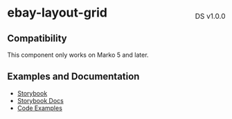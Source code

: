 <h1 style="display: flex; justify-content: space-between; align-items: center;">
    <span>
        ebay-layout-grid
    </span>
    <span style="font-weight: normal; font-size: medium; margin-bottom: -15px;">
        DS v1.0.0
    </span>
</h1>

## Compatibility

This component only works on Marko 5 and later.

## Examples and Documentation

- [Storybook](https://ebay.github.io/ebayui-core/?path=/story/building-blocks-ebay-layout-grid)
- [Storybook Docs](https://ebay.github.io/ebayui-core/?path=/docs/building-blocks-ebay-layout-grid)
- [Code Examples](https://github.com/eBay/ebayui-core/tree/master/src/components/ebay-layout-grid/examples)
